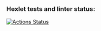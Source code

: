 ### Hexlet tests and linter status:
[![Actions Status](https://github.com/AndNata/layout-designer-project-lvl1/workflows/hexlet-check/badge.svg)](https://github.com/AndNata/layout-designer-project-lvl1/actions)